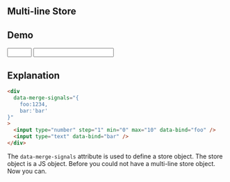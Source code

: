 ## Multi-line Store

## Demo

<div data-merge-signals="{
    foo:1234,
    bar:'bar'
}">
    <input
        type="number"
        step="1"
        min="0"
        max="10"
        data-bind="foo"
        class="input input-bordered"
    />
    <input
        type="text"
        data-bind="bar"
        class="input input-bordered"
    />
</div>

## Explanation

```html
<div
  data-merge-signals="{
    foo:1234,
    bar:'bar'
}"
>
  <input type="number" step="1" min="0" max="10" data-bind="foo" />
  <input type="text" data-bind="bar" />
</div>
```

The `data-merge-signals` attribute is used to define a store object. The store object is a JS object. Before you could not have a multi-line store object. Now you can.
